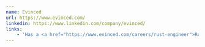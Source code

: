 ```yaml
---
name: Evinced
url: https://www.evinced.com/
linkedin: https://www.linkedin.com/company/evinced/
links:
    - 'Has a <a href="https://www.evinced.com/careers/rust-engineer">Rust Engineer</a> position.'
---
```



